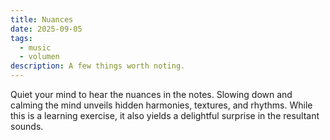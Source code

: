 ```yaml
---
title: Nuances
date: 2025-09-05
tags:
  - music
  - volumen
description: A few things worth noting.
---
```


Quiet your mind to hear the nuances in the notes. Slowing down and calming the mind unveils hidden harmonies, textures, and rhythms. While this is a learning exercise, it also yields a delightful surprise in the resultant sounds.